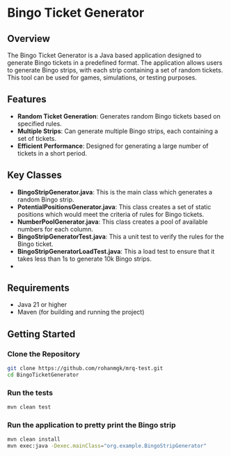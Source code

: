 # Bingo Ticket Generator

## Overview
The Bingo Ticket Generator is a Java based application designed to generate Bingo tickets in a predefined format. 
The application allows users to generate Bingo strips, with each strip containing a set of random tickets. 
This tool can be used for games, simulations, or testing purposes.

## Features
- **Random Ticket Generation**: Generates random Bingo tickets based on specified rules.
- **Multiple Strips**: Can generate multiple Bingo strips, each containing a set of tickets.
- **Efficient Performance**: Designed for generating a large number of tickets in a short period.

## Key Classes
- **BingoStripGenerator.java**: This is the main class which generates a random Bingo strip.
- **PotentialPositionsGenerator.java**: This class creates a set of static positions which would meet the criteria of rules for Bingo tickets.
- **NumberPoolGenerator.java**: This class creates a pool of available numbers for each column.
- **BingoStripGeneratorTest.java**: This a unit test to verify the rules for the Bingo ticket.
- **BingoStripGeneratorLoadTest.java**: This a load test to ensure that it takes less than 1s to generate 10k Bingo strips.
- 
## Requirements
- Java 21 or higher
- Maven (for building and running the project)

## Getting Started

### Clone the Repository
```bash
git clone https://github.com/rohanmgk/mrq-test.git
cd BingoTicketGenerator
```

### Run the tests
```bash
mvn clean test
```
### Run the application to pretty print the Bingo strip
```bash
mvn clean install
mvn exec:java -Dexec.mainClass="org.example.BingoStripGenerator"
```
